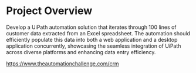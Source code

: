 # Project Overview

Develop a UiPath automation solution that iterates through 100 lines of customer data extracted from an Excel spreadsheet. The automation should efficiently populate this data into both a web application and a desktop application concurrently, showcasing the seamless integration of UiPath across diverse platforms and enhancing data entry efficiency.

https://www.theautomationchallenge.com/crm
